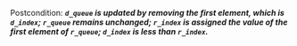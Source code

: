 Postcondition: ***`d_queue` is updated by removing the first element, which is `d_index`; `r_queue` remains unchanged; `r_index` is assigned the value of the first element of `r_queue`; `d_index` is less than `r_index`.***